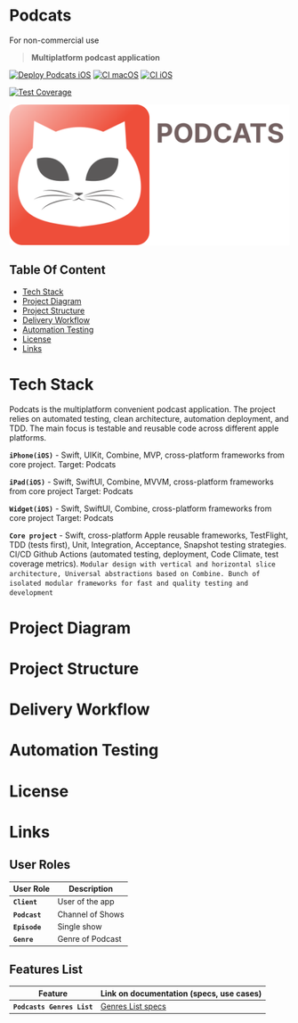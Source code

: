 # **Podcats**
For non-commercial use

> **Multiplatform podcast application**

[![Deploy Podcats iOS](https://github.com/alexnikol/Podcats/actions/workflows/Deploy.yml/badge.svg?branch=deploy%2Fdeploy_podcast_iphone_ios)](https://github.com/alexnikol/Podcats/actions/workflows/Deploy.yml) [![CI macOS](https://github.com/alexnikol/Podcats/actions/workflows/CI_macOS.yml/badge.svg)](https://github.com/alexnikol/Podcats/actions/workflows/CI_macOS.yml) [![CI iOS](https://github.com/alexnikol/Podcats/actions/workflows/CI_iOS.yml/badge.svg)](https://github.com/alexnikol/Podcats/actions/workflows/CI_iOS.yml)

[![Test Coverage](https://api.codeclimate.com/v1/badges/8162b7af4639d0871449/test_coverage)](https://codeclimate.com/github/alexnikol/Podcats/test_coverage)

![Large logo](Resources/large_icon.svg)

## Table Of Content

- [Tech Stack](#tech_stack)
- [Project Diagram](#project_diagram)
- [Project Structure](#project_structure)
- [Delivery Workflow](#delivery_workflow)
- [Automation Testing](#testing)
- [License](#license)
- [Links](#links)

# Tech Stack
Podcats is the multiplatform convenient podcast application. The project relies on automated testing, clean architecture, automation deployment, and TDD. The main focus is testable and reusable code across different apple platforms.

**`iPhone(iOS)`** - Swift, UIKit, Combine, MVP, cross-platform frameworks from core project.
Target: Podcats

**`iPad(iOS)`** - Swift, SwiftUI, Combine, MVVM, cross-platform frameworks from core project
Target: Podcats

**`Widget(iOS)`** - Swift, SwiftUI, Combine, cross-platform frameworks from core project
Target: Podcats

**`Core project`** - Swift, cross-platform Apple reusable frameworks, TestFlight, TDD (tests first), Unit, Integration, Acceptance, Snapshot testing strategies. CI/CD Github Actions (automated testing, deployment, Code Climate, test coverage metrics).
`Modular design with vertical and horizontal slice architecture, Universal abstractions based on Combine. Bunch of isolated modular frameworks for fast and quality testing and development`


# Project Diagram

# Project Structure

# Delivery Workflow

# Automation Testing

# License

# Links



## **User Roles**
**User Role** | **Description**
------------- | -------------
**`Client`**  | User of the app
**`Podcast`**  | Channel of Shows
**`Episode`**  | Single show
**`Genre`**  | Genre of Podcast

## **Features List**
**Feature**                 | **Link on documentation (specs, use cases)**
--------------------------- | -----------------------------------------------
**`Podcasts Genres List`** | [Genres List specs](PodcastsComponents/PodcastsGenresList%20Feature/PodcastsGenresList/README.md)